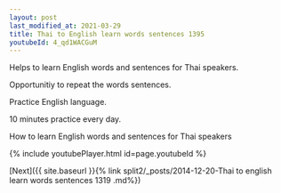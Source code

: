 ```yaml
---
layout: post
last_modified_at: 2021-03-29
title: Thai to English learn words sentences 1395 
youtubeId: 4_qd1WACGuM
---
```

 
 
Helps to learn English words and sentences for Thai speakers.

Opportunitiy to repeat the words sentences. 

Practice English language. 
 
10 minutes practice every day. 
 
How to learn English words and sentences for Thai speakers 
 
{% include youtubePlayer.html id=page.youtubeId %}
 
 
[Next]({{ site.baseurl }}{% link  split2/_posts/2014-12-20-Thai to english learn words sentences 1319 .md%})
 
